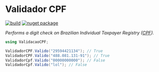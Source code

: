 # Validador CPF

[![build](https://ci.appveyor.com/api/projects/status/github/tallesl/ValidacaoCPF)](https://ci.appveyor.com/project/TallesL/ValidacaoCPF)
[![nuget package](https://badge.fury.io/nu/ValidacaoCPF.png)](http://badge.fury.io/nu/ValidacaoCPF)

*Performs a digit check on Brazilian Individual Taxpayer Registry ([CPF](http://en.wikipedia.org/wiki/Cadastro_de_Pessoas_F%C3%ADsicas)).*

```cs
using ValidacaoCPF;

ValidadorCPF.Valido("29594421134"); // True
ValidadorCPF.Valido("488.081.131-91"); // True
ValidadorCpf.Valido("00000000000"); // False
ValidadorCpf.Valido("lol"); // False
```